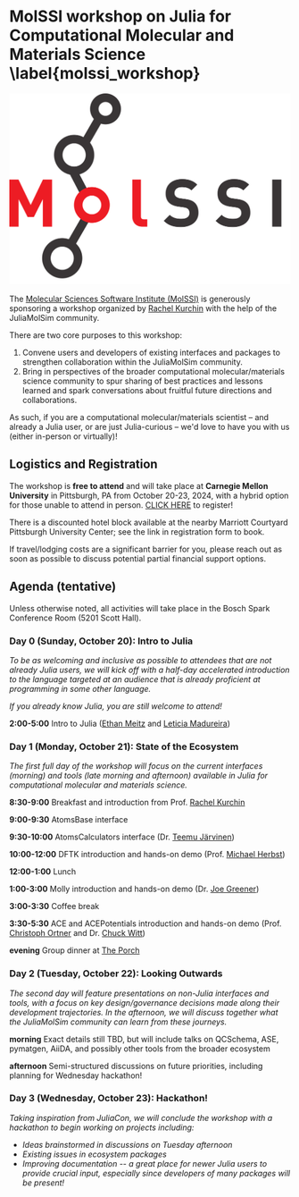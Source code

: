# MolSSI workshop on Julia for Computational Molecular and Materials Science \label{molssi_workshop}

![MolSSI logo](/assets/molssi_main_logo.png)

The [Molecular Sciences Software Institute (MolSSI)](https://molssi.org/) is generously sponsoring a workshop organized by [Rachel Kurchin](https://engineering.cmu.edu/directory/bios/kurchin-rachel.html) with the help of the JuliaMolSim community.

There are two core purposes to this workshop:
1. Convene users and developers of existing interfaces and packages to strengthen collaboration within the JuliaMolSim community.
2. Bring in perspectives of the broader computational molecular/materials science community to spur sharing of best practices and lessons learned and spark conversations about fruitful future directions and collaborations.

As such, if you are a computational molecular/materials scientist – and already a Julia user, or are just Julia-curious – we'd love to have you with us (either in-person or virtually)!

## Logistics and Registration
The workshop is **free to attend** and will take place at **Carnegie Mellon University** in Pittsburgh, PA from October 20-23, 2024, with a hybrid option for those unable to attend in person. [CLICK HERE]() to register!

There is a discounted hotel block available at the nearby Marriott Courtyard Pittsburgh University Center; see the link in registration form to book.

If travel/lodging costs are a significant barrier for you, please reach out as soon as possible to discuss potential partial financial support options.

## Agenda (tentative)

Unless otherwise noted, all activities will take place in the Bosch Spark Conference Room (5201 Scott Hall).

### Day 0 (Sunday, October 20): Intro to Julia
*To be as welcoming and inclusive as possible to attendees that are not already Julia users, we will kick off with a half-day accelerated introduction to the language targeted at an audience that is already proficient at programming in some other language.*

*If you already know Julia, you are still welcome to attend!*

**2:00-5:00** Intro to Julia ([Ethan Meitz](https://ethanmeitz.com/) and [Leticia Madureira](https://github.com/Leticia-maria))

### Day 1 (Monday, October 21): State of the Ecosystem

*The first full day of the workshop will focus on the current interfaces (morning) and tools (late morning and afternoon) available in Julia for computational molecular and materials science.*

**8:30-9:00** Breakfast and introduction from Prof. [Rachel Kurchin](https://engineering.cmu.edu/directory/bios/kurchin-rachel.html)

**9:00-9:30** AtomsBase interface

**9:30-10:00** AtomsCalculators interface (Dr. [Teemu Järvinen](https://github.com/tjjarvinen))

**10:00-12:00** DFTK introduction and hands-on demo (Prof. [Michael Herbst](https://michael-herbst.com/))


**12:00-1:00** Lunch


**1:00-3:00** Molly introduction and hands-on demo (Dr. [Joe Greener](https://jgreener64.github.io/))

**3:00-3:30** Coffee break

**3:30-5:30** ACE and ACEPotentials introduction and hands-on demo (Prof. [Christoph Ortner](https://personal.math.ubc.ca/~ortner/research/) and Dr. [Chuck Witt](https://www.mtg.msm.cam.ac.uk/People/dr-w-chuck-witt))

**evening** Group dinner at [The Porch](https://www.dineattheporch.com/schenley)

### Day 2 (Tuesday, October 22): Looking Outwards
*The second day will feature presentations on non-Julia interfaces and tools, with a focus on key design/governance decisions made along their development trajectories. In the afternoon, we will discuss together what the JuliaMolSim community can learn from these journeys.*

**morning** Exact details still TBD, but will include talks on QCSchema, ASE, pymatgen, AiiDA, and possibly other tools from the broader ecosystem

**afternoon** Semi-structured discussions on future priorities, including planning for Wednesday hackathon!


### Day 3 (Wednesday, October 23): Hackathon!
*Taking inspiration from JuliaCon, we will conclude the workshop with a hackathon to begin working on projects including:*
* *Ideas brainstormed in discussions on Tuesday afternoon*
* *Existing issues in ecosystem packages*
* *Improving documentation -- a great place for newer Julia users to provide crucial input, especially since developers of many packages will be present!*
